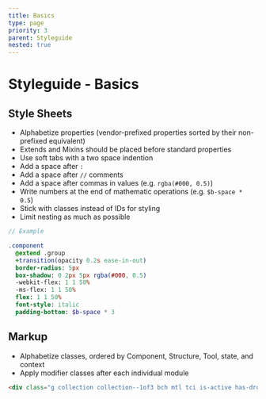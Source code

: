 ```yaml
---
title: Basics
type: page
priority: 3
parent: Styleguide
nested: true
---
```


Styleguide - Basics
===================

Style Sheets
------------

- Alphabetize properties (vendor-prefixed properties sorted by their non-prefixed equivalent)
- Extends and Mixins should be placed before standard properties
- Use soft tabs with a two space indention
- Add a space after `:`
- Add a space after `//` comments
- Add a space after commas in values (e.g. `rgba(#000, 0.5)`)
- Write numbers at the end of mathematic operations (e.g. `$b-space * 0.5`)
- Stick with classes instead of IDs for styling
- Limit nesting as much as possible

```sass
// Example

.component
  @extend .group
  +transition(opacity 0.2s ease-in-out)
  border-radius: 5px
  box-shadow: 0 2px 5px rgba(#000, 0.5)
  -webkit-flex: 1 1 50%
  -ms-flex: 1 1 50%
  flex: 1 1 50%
  font-style: italic
  padding-bottom: $b-space * 3
```

Markup
------

- Alphabetize classes, ordered by Component, Structure, Tool, state, and context
- Apply modifier classes after each individual module

```html
<div class="g collection collection--1of3 bch mtl tci is-active has-dropdown"></div>
```
